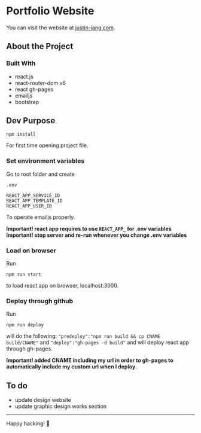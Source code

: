 # Portfolio Website

You can visit the website at [justin-jang.com](https://justin-jang.com).

## About the Project

### Built With

- react.js
- react-router-dom v6
- react gh-pages
- emailjs
- bootstrap

## Dev Purpose

```
npm install
```

For first time opening project file.

### Set environment variables

Go to root folder and create

```
.env

REACT_APP_SERVICE_ID
REACT_APP_TEMPLATE_ID
REACT_APP_USER_ID
```

To operate emailjs properly.

**Important! react app requires to use `REACT_APP_` for .env variables**
**Important! stop server and re-run whenever you change .env variables**

### Load on browser

Run

```
npm run start
```

to load react app on browser, localhost:3000.

### Deploy through github

Run

```
npm run deploy
```

will do the following:
`"predeploy":"npm run build && cp CNAME build/CNAME"`
and
`"deploy":"gh-pages -d build"`
and will deploy react app through gh-pages.

**Important! added CNAME including my url in order to gh-pages to automatically include my custom url when I deploy.**

## To do

- update design website
- update graphic design works section

---

Happy hacking! 💃
